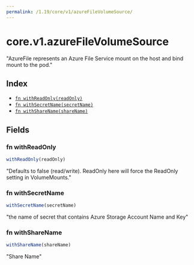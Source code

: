 ```yaml
---
permalink: /1.19/core/v1/azureFileVolumeSource/
---
```


# core.v1.azureFileVolumeSource

"AzureFile represents an Azure File Service mount on the host and bind mount to the pod."

## Index

* [`fn withReadOnly(readOnly)`](#fn-withreadonly)
* [`fn withSecretName(secretName)`](#fn-withsecretname)
* [`fn withShareName(shareName)`](#fn-withsharename)

## Fields

### fn withReadOnly

```ts
withReadOnly(readOnly)
```

"Defaults to false (read/write). ReadOnly here will force the ReadOnly setting in VolumeMounts."

### fn withSecretName

```ts
withSecretName(secretName)
```

"the name of secret that contains Azure Storage Account Name and Key"

### fn withShareName

```ts
withShareName(shareName)
```

"Share Name"